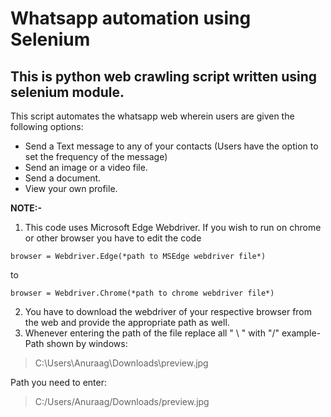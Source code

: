# Whatsapp automation using Selenium



 

## This is python web crawling script written using selenium module.

This script automates the whatsapp web wherein users are given the following options:

- Send a Text message to any of your contacts (Users have the option to set the frequency of the message)
- Send an image or a video file.
- Send a document.
- View your own profile.

**NOTE:-**
1. This code uses Microsoft Edge Webdriver. If you wish to run on chrome or other browser you have to edit the code 
```
browser = Webdriver.Edge(*path to MSEdge webdriver file*)
```

to

```
browser = Webdriver.Chrome(*path to chrome webdriver file*)
```
2. You have to download the webdriver of your respective browser from the web and provide the appropriate path as well.
3. Whenever entering the path of the file replace all " \ " with "/" 
example-
Path shown by windows:
> C:\Users\Anuraag\Downloads\preview.jpg


Path you need to enter:
> C:/Users/Anuraag/Downloads/preview.jpg
